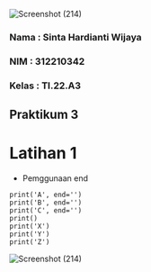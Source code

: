 ![Screenshot (214)](https://user-images.githubusercontent.com/115516473/198214645-9a17a258-86b8-4b80-ab67-5b96525c4dcc.png)
### Nama : Sinta Hardianti Wijaya

### NIM : 312210342

### Kelas : TI.22.A3

## Praktikum 3

# Latihan 1

- Pemggunaan end



```
print('A', end='')
print('B', end='')
print('C', end='')
print()
print('X')
print('Y')
print('Z')
```

![Screenshot (214)](https://user-images.githubusercontent.com/115516473/198214941-183b5170-6d00-494d-9478-bf0c3cf17f82.png)

